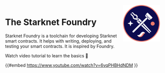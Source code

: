 <img src="images/logo.png" alt="logo" style="margin-left: 20px" width="120" align="right" />

# The Starknet Foundry

Starknet Foundry is a toolchain for developing Starknet smart contracts.
It helps with writing, deploying, and testing your smart contracts.
It is inspired by Foundry.

Watch video tutorial to learn the basics 🎥

{{#embed https://www.youtube.com/watch?v=6vqPHBHdNDM }}
